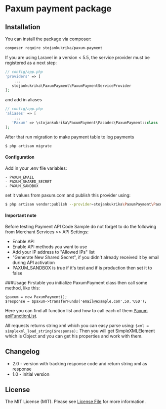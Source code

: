 Paxum payment package
==============================================================

Installation
---
You can install the package via composer:

```bash
composer require stojankukrika/paxum-payment
```

If you are using Laravel in a version < 5.5, the service provider must be registered as a next step:

```php
// config/app.php
'providers' => [
    ...
   stojankukrika\PaxumPayment\PaxumPaymentServiceProvider
];
```
and add in aliases
```php
// config/app.php
'aliases' => [
    ...
   'Paxum' => \stojankukrika\PaxumPayment\Facades\PaxumPayment::class
];
```
After that run migration to make payment table to log payments

```bash
$ php artisan migrate
```

#### Configuration

Add in your .env file variables:
```
- PAXUM_EMAIL 
- PAXUM_SHARED_SECRET  
- PAXUM_SANDBOX
```
set it values from paxum.com and publish this provider using:
```bash
$ php artisan vendor:publish --provider=stojankukrika\PaxumPayment\PaxumPaymentServiceProvider
```

#### Important note
Before testing Payment API Code Sample do not forget to do the following from Merchant Services >> API Settings:
 - Enable API
 - Enable API methods you want to use
 - Add your IP address to "Allowed IPs" list
 - "Generate New Shared Secret", if you didn't already received it by email during API activation
 - PAXUM_SANDBOX is true if it's test and if is production then set it to false


###Usage
Firstable you initialize PaxumPayment class then call some method, like this:
```
$paxum = new PaxumPayment();
$response = $paxum->transferFunds('email@example.com',50,'USD');
```  
Here you can find all function list and how to call each of them
[Paxum apiFunctionList](https://www.paxum.com/payment-docs/page.php?name=apiFunctionList).

All requests returns string xml which you can easy parse using:
``
$xml = simplexml_load_string($response);
``
Then you will get SimpleXMLElement which is Object and you can get his properties and work with them.
 

Changelog
---
- 2.0 - version with tracking response code and return string xml as response
- 1.0 - initial version


License
---
The MIT License (MIT). Please see [License File](LICENSE) for more information.
